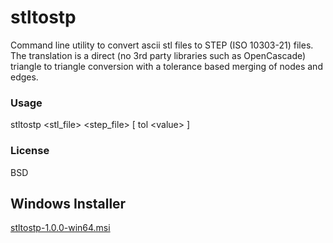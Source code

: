 # stltostp
Command line utility to convert ascii stl files to STEP (ISO 10303-21) files. The translation is a direct (no 3rd party libraries such as OpenCascade) triangle to triangle conversion with a tolerance based merging of nodes and edges.

### Usage
stltostp <stl_file> <step_file> \[ tol \<value\> \]
  
### License 
BSD

## Windows Installer
[stltostp-1.0.0-win64.msi](https://github.com/slugdev/stltostp/releases/download/v1.0/stltostp-1.0.0-win64.msi)

